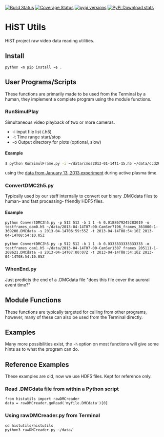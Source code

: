 [![Build Status](https://travis-ci.com/space-physics/histutils.svg?branch=h5py)](https://travis-ci.com/space-physics/histutils)
[![Coverage Status](https://coveralls.io/repos/github/space-physics/histutils/badge.svg?branch=master)](https://coveralls.io/github/space-physics/histutils?branch=master)
[![pypi versions](https://img.shields.io/pypi/pyversions/histutils.svg)](https://pypi.python.org/pypi/histutils)
[![PyPi Download stats](http://pepy.tech/badge/histutils)](http://pepy.tech/project/histutils)


# HiST Utils

HiST project raw video data reading utilities.

## Install

    python -m pip install -e .

## User Programs/Scripts

These functions are primarily made to be used from the Terminal by a
human, they implement a complete program using the module functions.

### RunSimulPlay

Simultaneous video playback of two or more cameras.

* -i input file list (.h5)
* -t Time range start/stop
* -o Output directory for plots (optional, slow)

#### Example

```bash
$ python RunSimulFrame.py -i ~/data/cmos2013-01-14T1-15.h5 ~/data/ccd2013-01-14T1-15.h5
```

using the [data from January 13, 2013
experiment](http://heaviside.bu.edu/~mhirsch/dmc/2013-01-13/) during
active plasma time.

### ConvertDMC2h5.py

Typically used by our staff internally to convert our binary .DMCdata
files to human- and fast processing- friendly HDF5 files.

#### Example

    python ConvertDMC2h5.py -p 512 512 -b 1 1 -k 0.0188679245283019 -o testframes_cam0.h5 ~/data/2013-04-14T07-00-CamSer7196_frames_363000-1-369200.DMCdata -s 2013-04-14T06:59:55Z -t 2013-04-14T08:54:10Z 2013-04-14T08:54:10.05Z

    python ConvertDMC2h5.py -p 512 512 -b 1 1 -k 0.0333333333333333 -o testframes_cam1.h5 ~/data/2013-04-14T07-00-CamSer1387_frames_205111-1-208621.DMCdata -s 2013-04-14T07:00:07Z -t 2013-04-14T08:54:10Z 2013-04-14T08:54:10.05Z

### WhenEnd.py

Just predicts the end of a .DMCdata file "does this file cover the
auroral event time?"

## Module Functions

These functions are typically targeted for calling from other programs,
however, many of these can also be used from the Terminal directly.

## Examples

Many more possibilities exist, the `-h` option on most functions will
give some hints as to what the program can do.

## Reference Examples

These examples are old, now we use HDF5 files. Kept for reference only.

### Read .DMCdata file from within a Python script

    from histutils import rawDMCreader
    data = rawDMCreader.goRead('myfile.DMCdata')[0]

### Using rawDMCreader.py from Terminal

    cd histutils/histutils
    python3 rawDMCreader.py ~/data/

